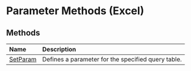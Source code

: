 
# Parameter Methods (Excel)

## Methods



|**Name**|**Description**|
|:-----|:-----|
| [SetParam](af1f5b0a-75a1-ae85-b291-cc3ab514b0a3.md)|Defines a parameter for the specified query table.|
